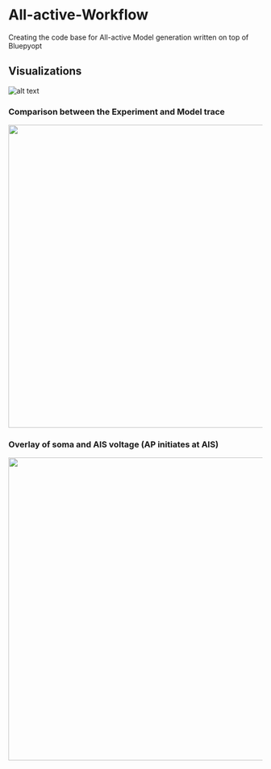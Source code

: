 # All-active-Workflow
Creating the code base for All-active Model generation written on top of Bluepyopt



## Visualizations

![alt text](https://i.imgur.com/uP0DF2u.gif "I am a Mouse V1 Layer 4 PC")


### Comparison between the Experiment and Model trace

<p align="center">
    <img src="Animations/Trace_Comparison/test.gif" width="600px">
</p>

### Overlay of soma and AIS voltage (AP initiates at AIS)

<p align="center">
    <img src="Animations/Trace_Comparison/test_AIS.gif" width="600px">
</p>

